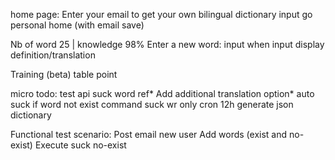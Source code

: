 
home page: Enter your email to get your own bilingual dictionary
input go personal home (with email save)

Nb of word 25 | knowledge 98%
Enter a new word:
input
when input display definition/translation
 
Training (beta) 
table point

micro todo:
test api suck word ref*
Add additional  translation option*
auto suck if word not exist
command suck wr only
cron 12h generate json dictionary


Functional test scenario:
Post email new user
Add words (exist and no-exist)
Execute suck no-exist
